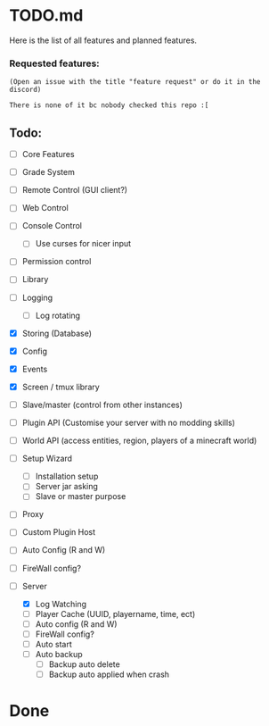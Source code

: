 # TODO.md

Here is the list of all features and
planned features.


### Requested features:
    (Open an issue with the title "feature request" or do it in the discord) 

    There is none of it bc nobody checked this repo :[



## Todo:

 - [ ]  Core Features
   - [ ] Grade System
   - [ ] Remote Control (GUI client?) 
   - [ ] Web Control
   - [ ] Console Control
     - [ ] Use curses for nicer input
   - [ ] Permission control 
   
 - [ ]  Library
   - [ ] Logging 
     - [ ] Log rotating
   - [x] Storing (Database)
   - [x] Config
   - [x] Events
   - [x] Screen / tmux library
   - [ ] Slave/master (control from other instances) 

 - [ ] Plugin API (Customise your server with no modding skills) 
 - [ ] World API (access entities, region, players of a minecraft world) 


 - [ ] Setup Wizard
   - [ ] Installation setup
   - [ ] Server jar asking
   - [ ] Slave or master purpose

 - [ ]  Proxy
   - [ ] Custom Plugin Host
   - [ ] Auto Config (R and W)
   - [ ] FireWall config?


 - [ ] Server
   - [x] Log Watching
   - [ ] Player Cache (UUID, playername, time, ect)
   - [ ] Auto config (R and W)
   - [ ] FireWall config?
   - [ ] Auto start
   - [ ] Auto backup
     - [ ] Backup auto delete
     - [ ] Backup auto applied when crash

# Done
